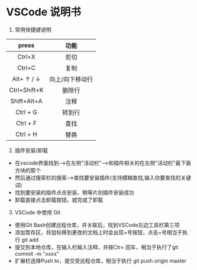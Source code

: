 #       VSCode 说明书 
1. 常用快捷键说明

 |    press    |         功能      | 
 | :---------: | :---------------: |
 | Ctrl+X      |         剪切      | 
 | Ctrl+C      |         复制      |  
 | Alt+ ↑ / ↓  |    向上/向下移动行 | 
 | Ctrl+Shift+K|         删除行    | 
 | Shift+Alt+A |         注释      |
 | Ctrl + G    |         转到行    |
 | Ctrl + F    |         查找      |
 | Ctrl + H    |         替换      |

2. 插件安装/卸载
*  在vscode界面找到——>在左侧"活动栏"——>和插件相关的在左侧"活动栏"最下面方块的那个
*  然后通过搜索栏的搜索——>查找要安装插件(支持模糊查找,输入你要查找的关键词)
*  找到要安装的插件点击安装，稍等片刻插件安装成功
*  卸载直接点击卸载按钮，就完成了卸载

3. VSCode 中使用 Git
*  使用Git Bash创建远程仓库，并关联后，找到VSCode左边工具栏第三项
*  添加暂存区，将鼠标移到更改的文档上时会出现+号按钮，点击+号相当于执行 git add 
*  提交到本地仓库，在输入栏输入注释，并按Ctr+ 回车，相当于执行了git commit -m "xxxx"
*  扩展栏选择Push to，提交至远程仓库，相当于执行 git push origin master